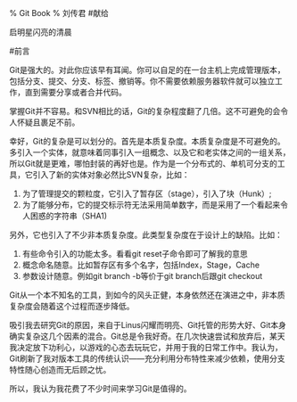 % Git Book
% 刘传君
#献给

启明星闪亮的清晨

#前言

Git是强大的。对此你应该早有耳闻。你可以自足的在一台主机上完成管理版本，包括分支、提交、分支、标签、撤销等。你不需要依赖服务器软件就可以独立工作，直到需要分享或者合并代码。

掌握Git并不容易。和SVN相比的话，Git的复杂程度翻了几倍。这不可避免的会令人怀疑且裹足不前。

幸好，Git的复杂是可以划分的。首先是本质复杂度。本质复杂度是不可避免的。多引入一个实体，就意味着同事引入一组概念、以及它和老实体之间的一组关系，所以Git就是更难，哪怕封装的再好也是。作为是一个分布式的、单机可分支的工具，它引入了新的实体对象必然比SVN复杂，比如：

1. 为了管理提交的颗粒度，它引入了暂存区（stage），引入了块（Hunk）; 
2. 为了能够分布，它的提交标示符无法采用简单数字，而是采用了一个看起来令人困惑的字符串（SHA1)

另外，它也引入了不少非本质复杂度。此类型复杂度在于设计上的缺陷。比如：

1. 有些命令引入的功能太多。看看git reset子命令即可了解我的意思
2. 概念命名随意。比如暂存区有多个名字，包括Index，Stage，Cache
3. 参数设计随意。例如git branch -b等价于git branch后跟git checkout 

Git从一个本不知名的工具，到如今的风头正健，本身依然还在演进之中，非本质复杂度会随着这个过程而逐步降低。

吸引我去研究Git的原因，来自于Linus闪耀而明亮、Git托管的形势大好、Git本身确实复杂这几个因素的混合。Git总是令我好奇。在几次快速尝试和放弃后，某天我决定放下功利心，以游戏的心态去玩玩它，并用于我的日常工作中。我认为，Git刷新了我对版本工具的传统认识——充分利用分布特性来减少依赖，使用分支特性随心创造而无后顾之忧。

所以，我认为我花费了不少时间来学习Git是值得的。

 













